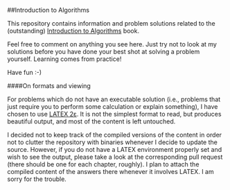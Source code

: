 ##Introduction to Algorithms

This repository contains information and problem solutions related to the
(outstanding) [Introduction to Algorithms](http://mitpress.mit.edu/books/introduction-algorithms)
book.

Feel free to comment on anything you see here. Just try not to look at my solutions
before you have done your best shot at solving a problem yourself. Learning comes from practice!

Have fun :-)

####On formats and viewing

For problems which do not have an executable solution (i.e., problems that just require
you to perform some calculation or explain something), I have chosen to use [LATEX 2ε](http://www.latex-project.org/).
It is not the simplest format to read, but produces beautiful output, and most of
the content is left untouched.

I decided not to keep track of the compiled versions of the content in order not to
clutter the repository with binaries whenever I decide to update the source. However,
if you do not have a LATEX environment properly set and wish to see the output,
please take a look at the corresponding pull request (there should be one for each
chapter, roughly).  I plan to attach the compiled content of the answers there
whenever it involves LATEX. I am sorry for the trouble.
